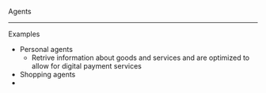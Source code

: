 Agents

- - - -
Examples
* Personal agents
  * Retrive information about goods and services and are optimized to allow for digital payment services 
* Shopping agents
* 
